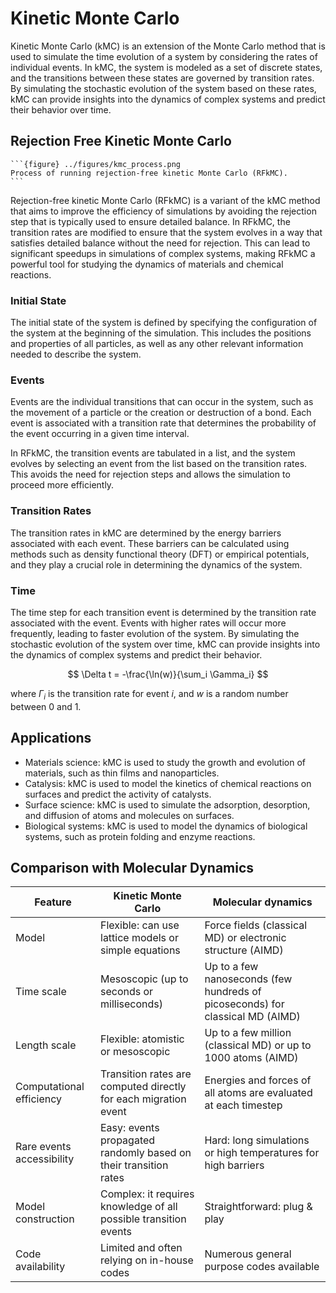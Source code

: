 # Kinetic Monte Carlo
Kinetic Monte Carlo (kMC) is an extension of the Monte Carlo method that is used to simulate the time evolution of a system by considering the rates of individual events. In kMC, the system is modeled as a set of discrete states, and the transitions between these states are governed by transition rates. By simulating the stochastic evolution of the system based on these rates, kMC can provide insights into the dynamics of complex systems and predict their behavior over time.

## Rejection Free Kinetic Monte Carlo

````{sidebar}
```{figure} ../figures/kmc_process.png
Process of running rejection-free kinetic Monte Carlo (RFkMC).
```
````
Rejection-free kinetic Monte Carlo (RFkMC) is a variant of the kMC method that aims to improve the efficiency of simulations by avoiding the rejection step that is typically used to ensure detailed balance. In RFkMC, the transition rates are modified to ensure that the system evolves in a way that satisfies detailed balance without the need for rejection. This can lead to significant speedups in simulations of complex systems, making RFkMC a powerful tool for studying the dynamics of materials and chemical reactions.

### Initial State
The initial state of the system is defined by specifying the configuration of the system at the beginning of the simulation. This includes the positions and properties of all particles, as well as any other relevant information needed to describe the system.

### Events
Events are the individual transitions that can occur in the system, such as the movement of a particle or the creation or destruction of a bond. Each event is associated with a transition rate that determines the probability of the event occurring in a given time interval.

In RFkMC, the transition events are tabulated in a list, and the system evolves by selecting an event from the list based on the transition rates. This avoids the need for rejection steps and allows the simulation to proceed more efficiently.

### Transition Rates
The transition rates in kMC are determined by the energy barriers associated with each event. These barriers can be calculated using methods such as density functional theory (DFT) or empirical potentials, and they play a crucial role in determining the dynamics of the system.

### Time
The time step for each transition event is determined by the transition rate associated with the event. Events with higher rates will occur more frequently, leading to faster evolution of the system. By simulating the stochastic evolution of the system over time, kMC can provide insights into the dynamics of complex systems and predict their behavior.

$$
\Delta t = -\frac{\ln(w)}{\sum_i \Gamma_i} 
$$

where $\Gamma_i$ is the transition rate for event $i$, and $w$ is a random number between 0 and 1.

## Applications
- Materials science: kMC is used to study the growth and evolution of materials, such as thin films and nanoparticles.
- Catalysis: kMC is used to model the kinetics of chemical reactions on surfaces and predict the activity of catalysts.
- Surface science: kMC is used to simulate the adsorption, desorption, and diffusion of atoms and molecules on surfaces.
- Biological systems: kMC is used to model the dynamics of biological systems, such as protein folding and enzyme reactions.

## Comparison with Molecular Dynamics
| Feature                   | Kinetic Monte Carlo                                                                 | Molecular dynamics                                                                 |
|---------------------------|-------------------------------------------------------------------------------------|-----------------------------------------------------------------------------------|
| Model                     | Flexible: can use lattice models or simple equations                                | Force fields (classical MD) or electronic structure (AIMD)                        |
| Time scale                | Mesoscopic (up to seconds or milliseconds)                                          | Up to a few nanoseconds (few hundreds of picoseconds) for classical MD (AIMD)     |
| Length scale              | Flexible: atomistic or mesoscopic                                                   | Up to a few million (classical MD) or up to 1000 atoms (AIMD)                     |
| Computational efficiency  | Transition rates are computed directly for each migration event                     | Energies and forces of all atoms are evaluated at each timestep                   |
| Rare events accessibility | Easy: events propagated randomly based on their transition rates                    | Hard: long simulations or high temperatures for high barriers                     |
| Model construction        | Complex: it requires knowledge of all possible transition events                    | Straightforward: plug & play                                                      |
| Code availability         | Limited and often relying on in-house codes                                         | Numerous general purpose codes available                                          |